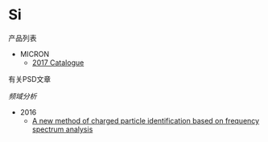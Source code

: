 <!-- Si.md --- 
;; 
;; Description: 
;; Author: Hongyi Wu(吴鸿毅)
;; Email: wuhongyi@qq.com 
;; Created: 四 6月 22 15:40:57 2017 (+0800)
;; Last-Updated: 五 2月 23 20:13:41 2018 (+0800)
;;           By: Hongyi Wu(吴鸿毅)
;;     Update #: 4
;; URL: http://wuhongyi.cn -->

# Si

产品列表

- MICRON
	- [2017 Catalogue](http://wuhongyi.cn/HardwareNote/pdf/Detector/silicon_detector_cat.pdf)



有关PSD文章

*频域分析*

- 2016
	- [A new method of charged particle identification based on frequency spectrum analysis](http://wuhongyi.cn/HardwareNote/pdf/article/Anewmethodofchargedparticleidentificationbasedonfrequencyspectrumanalysis.pdf)








<!-- Si.md ends here -->
